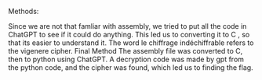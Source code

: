 Methods:

Since we are not that famliar with assembly, we tried to put all the code in ChatGPT to see if it could do anything. This led us to converting it to C , so that its easier to understand it. The word le chiffrage indéchiffrable refers to the vigenere cipher.
Final Method
The assembly file was converted to C, then to python using ChatGPT.
A decryption code was made by gpt from the python code, and the cipher was found, which led us to finding the flag.
